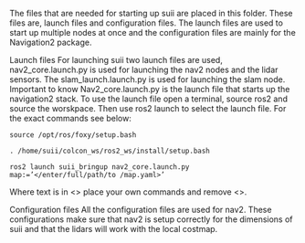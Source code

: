 The files that are needed for starting up suii are placed in this folder. These files are, launch files and configuration files. The launch files are used to start up multiple nodes at once and the configuration files are mainly for the Navigation2 package.

Launch files
For launching suii two launch files are used, nav2_core.launch.py is used for launching the nav2 nodes and the lidar sensors. The slam_launch.launch.py is used for launching the slam node.
Important to know
Nav2_core.launch.py is the launch file that starts up the navigation2 stack. To use the launch file open a terminal, source ros2 and source the worskpace. Then use ros2 launch to select the launch file. For the exact commands see below:


```
source /opt/ros/foxy/setup.bash
```
```
. /home/suii/colcon_ws/ros2_ws/install/setup.bash
```
```
ros2 launch suii_bringup nav2_core.launch.py map:=’</enter/full/path/to /map.yaml>’
```
Where text is in <> place your own commands and remove <>.

Configuration files
All the configuration files are used for nav2. These configurations make sure that nav2 is setup correctly for the dimensions of suii and that the lidars will work with the local costmap.

